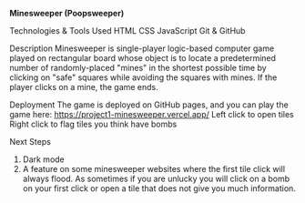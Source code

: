 **Minesweeper (Poopsweeper)**

Technologies & Tools Used
HTML
CSS
JavaScript
Git & GitHub

Description
Minesweeper is single-player logic-based computer game played on rectangular board whose object is to locate a predetermined number of randomly-placed "mines" in the shortest possible time by clicking on "safe" squares while avoiding the squares with mines. If the player clicks on a mine, the game ends.

Deployment
The game is deployed on GitHub pages, and you can play the game here: https://project1-minesweeper.vercel.app/
Left click to open tiles
Right click to flag tiles you think have bombs

Next Steps
1. Dark mode
2. A feature on some minesweeper websites where the first tile click will always flood. As sometimes if you are unlucky you will click on a bomb on your first click or open a tile that does not give you much information.
